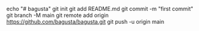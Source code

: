 echo "# bagusta"
git init
git add README.md
git commit -m "first commit"
git branch -M main
git remote add origin https://github.com/bagusta/bagusta.git
git push -u origin main
